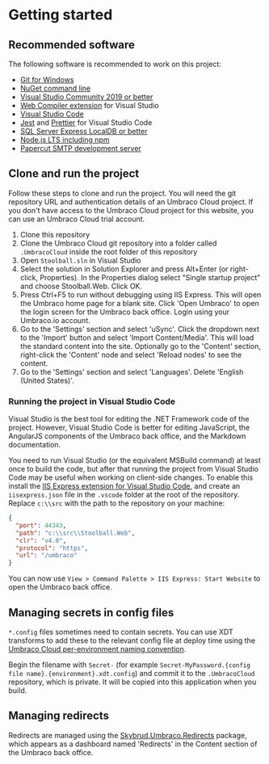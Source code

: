# Getting started

## Recommended software

The following software is recommended to work on this project:

- [Git for Windows](https://git-scm.com/download/win)
- [NuGet command line](https://www.nuget.org/downloads)
- [Visual Studio Community 2019 or better](https://visualstudio.microsoft.com/downloads/)
- [Web Compiler extension](https://marketplace.visualstudio.com/items?itemName=MadsKristensen.WebCompiler) for Visual Studio
- [Visual Studio Code](https://code.visualstudio.com/)
- [Jest](https://marketplace.visualstudio.com/items?itemName=Orta.vscode-jest) and [Prettier](https://marketplace.visualstudio.com/items?itemName=esbenp.prettier-vscode) for Visual Studio Code
- [SQL Server Express LocalDB or better](https://docs.microsoft.com/en-us/sql/database-engine/configure-windows/sql-server-express-localdb?view=sql-server-ver15)
- [Node.js LTS including npm](https://nodejs.org/en/)
- [Papercut SMTP development server](https://github.com/ChangemakerStudios/Papercut)

## Clone and run the project

Follow these steps to clone and run the project. You will need the git repository URL and authentication details of an Umbraco Cloud project. If you don't have access to the Umbraco Cloud project for this website, you can use an Umbraco Cloud trial account.

1. Clone this repository
2. Clone the Umbraco Cloud git repository into a folder called `.UmbracoCloud` inside the root folder of this repository
3. Open `Stoolball.sln` in Visual Studio
4. Select the solution in Solution Explorer and press Alt+Enter (or right-click, Properties). In the Properties dialog select "Single startup project" and choose Stoolball.Web. Click OK.
5. Press Ctrl+F5 to run without debugging using IIS Express. This will open the Umbraco home page for a blank site. Click 'Open Umbraco' to open the login screen for the Umbraco back office. Login using your Umbraco.io account.
6. Go to the 'Settings' section and select 'uSync'. Click the dropdown next to the 'Import' button and select 'Import Content/Media'. This will load the standard content into the site. Optionally go to the 'Content' section, right-click the 'Content' node and select 'Reload nodes' to see the content.
7. Go to the 'Settings' section and select 'Languages'. Delete 'English (United States)'.

### Running the project in Visual Studio Code

Visual Studio is the best tool for editing the .NET Framework code of the project. However, Visual Studio Code is better for editing JavaScript, the AngularJS components of the Umbraco back office, and the Markdown documentation.

You need to run Visual Studio (or the equivalent MSBuild command) at least once to build the code, but after that running the project from Visual Studio Code may be useful when working on client-side changes. To enable this install the [IIS Express extension for Visual Studio Code](https://marketplace.visualstudio.com/items?itemName=warren-buckley.iis-express), and create an `iisexpress.json` file in the `.vscode` folder at the root of the repository. Replace `c:\\src` with the path to the repository on your machine:

```json
{
  "port": 44343,
  "path": "c:\\src\\Stoolball.Web",
  "clr": "v4.0",
  "protocol": "https",
  "url": "/umbraco"
}
```

You can now use `View > Command Palette > IIS Express: Start Website` to open the Umbraco back office.

## Managing secrets in config files

`*.config` files sometimes need to contain secrets. You can use XDT transforms to add these to the relevant config file at deploy time using the [Umbraco Cloud per-environment naming convention](https://our.umbraco.com/documentation/Umbraco-Cloud/Set-Up/Config-Transforms/).

Begin the filename with `Secret-` (for example `Secret-MyPassword.{config file name}.{environment}.xdt.config`) and commit it to the `.UmbracoCloud` repository, which is private. It will be copied into this application when you build.

## Managing redirects

Redirects are managed using the [Skybrud.Umbraco.Redirects](https://github.com/skybrud/Skybrud.Umbraco.Redirects) package, which appears as a dashboard named 'Redirects' in the Content section of the Umbraco back office.
